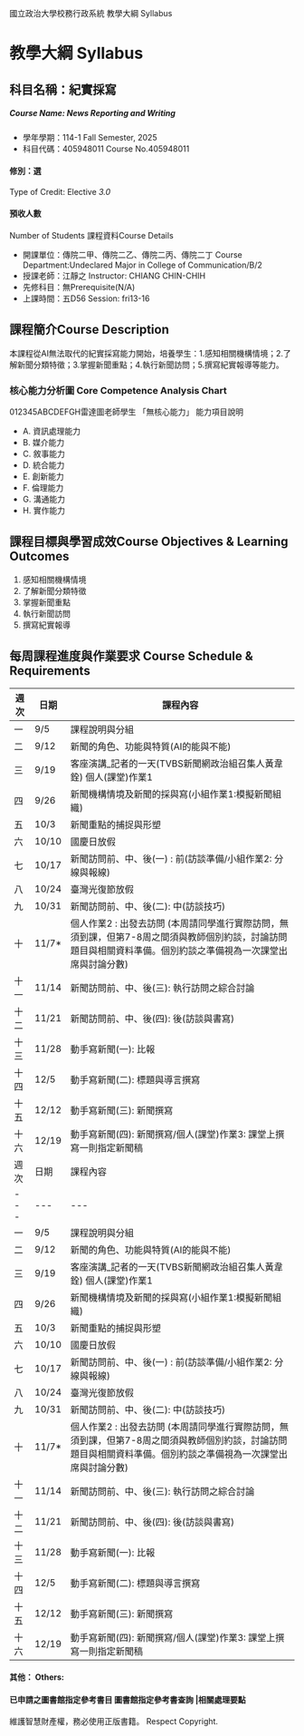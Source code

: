 國立政治大學校務行政系統 教學大綱 Syllabus
# 教學大綱 Syllabus
##  科目名稱：紀實採寫
#####  Course Name: News Reporting and Writing
  * 學年學期：114-1 Fall Semester, 2025 
  * 科目代碼：405948011 Course No.405948011
#### 修別：選
Type of Credit: Elective 
_3.0_
#### 預收人數
Number of Students
課程資料Course Details
  * 開課單位：傳院二甲、傳院二乙、傳院二丙、傳院二丁 Course Department:Undeclared Major in College of Communication/B/2 
  * 授課老師：江靜之 Instructor: CHIANG CHIN-CHIH 
  * 先修科目：無Prerequisite(N/A)
  * 上課時間：五D56 Session: fri13-16
##  課程簡介Course Description
本課程從AI無法取代的紀實採寫能力開始，培養學生：1.感知相關機構情境；2.了解新聞分類特徵；3.掌握新聞重點；4.執行新聞訪問；5.撰寫紀實報導等能力。
###  核心能力分析圖 Core Competence Analysis Chart
012345ABCDEFGH雷達圖老師學生
「無核心能力」 
能力項目說明
  * A. 資訊處理能力
  * B. 媒介能力
  * C. 敘事能力
  * D. 統合能力
  * E. 創新能力
  * F. 倫理能力
  * G. 溝通能力
  * H. 實作能力
##  課程目標與學習成效Course Objectives & Learning Outcomes 
  1. 感知相關機構情境
  2. 了解新聞分類特徵
  3. 掌握新聞重點
  4. 執行新聞訪問
  5. 撰寫紀實報導
##  每周課程進度與作業要求 Course Schedule & Requirements
週次 |  日期 |  課程內容  
---|---|---  
一 |  9/5 |  課程說明與分組  
二 |  9/12 |  新聞的角色、功能與特質(AI的能與不能)  
三 |  9/19 |  客座演講_記者的一天(TVBS新聞網政治組召集人黃韋銓) 個人(課堂)作業1  
四 |  9/26 |  新聞機構情境及新聞的採與寫(小組作業1:模擬新聞組織)  
五 |  10/3 |  新聞重點的捕捉與形塑  
六 |  10/10 |  國慶日放假  
七 |  10/17 |  新聞訪問前、中、後(一) : 前(訪談準備/小組作業2: 分線與報線)  
八 |  10/24 |  臺灣光復節放假  
九 |  10/31 |  新聞訪問前、中、後(二): 中(訪談技巧)  
十 |  11/7* |  個人作業2 : 出發去訪問 (本周請同學進行實際訪問，無須到課，但第7-8周之間須與教師個別約談，討論訪問題目與相關資料準備。個別約談之準備視為一次課堂出席與討論分數)  
十一 |  11/14 |  新聞訪問前、中、後(三): 執行訪問之綜合討論  
十二 |  11/21 |  新聞訪問前、中、後(四): 後(訪談與書寫)  
十三 |  11/28 |  動手寫新聞(一): 比報  
十四 |  12/5 |  動手寫新聞(二): 標題與導言撰寫  
十五 |  12/12 |  動手寫新聞(三): 新聞撰寫  
十六 |  12/19 |  動手寫新聞(四): 新聞撰寫/個人(課堂)作業3: 課堂上撰寫一則指定新聞稿  
週次 |  日期 |  課程內容  
---|---|---  
一 |  9/5 |  課程說明與分組  
二 |  9/12 |  新聞的角色、功能與特質(AI的能與不能)  
三 |  9/19 |  客座演講_記者的一天(TVBS新聞網政治組召集人黃韋銓) 個人(課堂)作業1  
四 |  9/26 |  新聞機構情境及新聞的採與寫(小組作業1:模擬新聞組織)  
五 |  10/3 |  新聞重點的捕捉與形塑  
六 |  10/10 |  國慶日放假  
七 |  10/17 |  新聞訪問前、中、後(一) : 前(訪談準備/小組作業2: 分線與報線)  
八 |  10/24 |  臺灣光復節放假  
九 |  10/31 |  新聞訪問前、中、後(二): 中(訪談技巧)  
十 |  11/7* |  個人作業2 : 出發去訪問 (本周請同學進行實際訪問，無須到課，但第7-8周之間須與教師個別約談，討論訪問題目與相關資料準備。個別約談之準備視為一次課堂出席與討論分數)  
十一 |  11/14 |  新聞訪問前、中、後(三): 執行訪問之綜合討論  
十二 |  11/21 |  新聞訪問前、中、後(四): 後(訪談與書寫)  
十三 |  11/28 |  動手寫新聞(一): 比報  
十四 |  12/5 |  動手寫新聞(二): 標題與導言撰寫  
十五 |  12/12 |  動手寫新聞(三): 新聞撰寫  
十六 |  12/19 |  動手寫新聞(四): 新聞撰寫/個人(課堂)作業3: 課堂上撰寫一則指定新聞稿  
####  其他： Others:
####  已申請之圖書館指定參考書目  圖書館指定參考書查詢 |相關處理要點
維護智慧財產權，務必使用正版書籍。 Respect Copyright.
